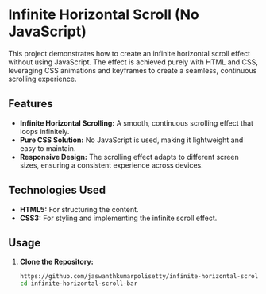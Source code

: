 # Infinite Horizontal Scroll (No JavaScript)

This project demonstrates how to create an infinite horizontal scroll effect without using JavaScript. The effect is achieved purely with HTML and CSS, leveraging CSS animations and keyframes to create a seamless, continuous scrolling experience.

## Features

- **Infinite Horizontal Scrolling:** A smooth, continuous scrolling effect that loops infinitely.
- **Pure CSS Solution:** No JavaScript is used, making it lightweight and easy to maintain.
- **Responsive Design:** The scrolling effect adapts to different screen sizes, ensuring a consistent experience across devices.

## Technologies Used

- **HTML5:** For structuring the content.
- **CSS3:** For styling and implementing the infinite scroll effect.

## Usage

1. **Clone the Repository:**

   ```bash
   https://github.com/jaswanthkumarpolisetty/infinite-horizontal-scroll-bar.git
   cd infinite-horizontal-scroll-bar
